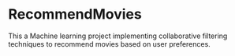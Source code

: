 # RecommendMovies
This a Machine learning project implementing collaborative filtering techniques to recommend movies based on user preferences.
